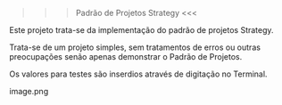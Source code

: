 >>> Padrão de Projetos Strategy <<<


Este projeto trata-se da implementação do padrão de projetos Strategy.

Trata-se de um projeto simples, sem tratamentos de erros ou outras preocupações senão apenas demonstrar o Padrão de Projetos.

Os valores para testes são inserdios através de digitação no Terminal.

image.png